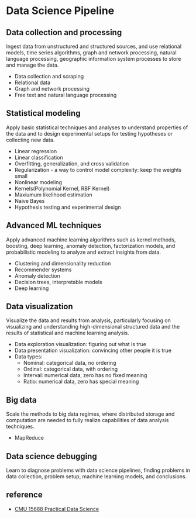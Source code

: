 # Data Science Pipeline

## Data collection and processing

Ingest data from unstructured and structured sources, and use relational models, time series algorithms, graph and network processing, natural language processing, geographic information system processes to store and manage the data.

- Data collection and scraping
- Relational data
- Graph and network processing
- Free text and natural language processing

## Statistical modeling

Apply basic statistical techniques and analyses to understand properties of the data and to design experimental setups for testing hypotheses or collecting new data.

- Linear regression
- Linear classification
- Overfitting, generalization, and cross validation
- Regularization - a way to control model complexity: keep the weights small
- Nonlinear modeling
- Kernels(Polynomial Kernel, RBF Kernel)
- Maxiumum likelihood estimation
- Naive Bayes
- Hypothesis testing and experimental design

## Advanced ML techniques

Apply advanced machine learning algorithms such as kernel methods, boosting, deep learning, anomaly detection, factorization models, and probabilistic modeling to analyze and extract insights from data.

- Clustering and dimensionality reduction
- Recommender systems
- Anomaly detection
- Decision trees, interpretable models
- Deep learning

## Data visualization

Visualize the data and results from analysis, particularly focusing on visualizing and understanding high-dimensional structured data and the results of statistical and machine learning analysis.

- Data exploration visualization: figuring out what is true
- Data presentation visualization: convincing other people it is true
- Data types:
  - Nominal: categorical data, no ordering
  - Ordinal: categorical data, with ordering
  - Interval: numerical data, zero has no fixed meaning  
  - Ratio: numerical data, zero has special meaning

## Big data

Scale the methods to big data regimes, where distributed storage and computation are needed to fully realize capabilities of data analysis techniques.

- MapReduce

## Data science debugging

Learn to diagnose problems with data science pipelines, finding problems in data collection, problem setup, machine learning models, and conclusions.

## reference

- [CMU 15688 Practical Data Science](http://www.datasciencecourse.org/)